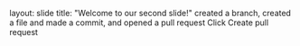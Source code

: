 layout: slide
title: "Welcome to our second slide!"
created a branch, 
created a file and made a commit, 
and opened a pull request
Click Create pull request

